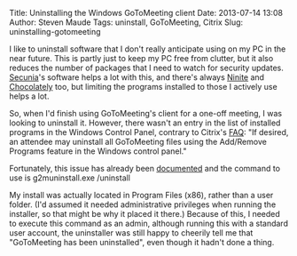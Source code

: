 Title: Uninstalling the Windows GoToMeeting client
Date: 2013-07-14 13:08
Author: Steven Maude
Tags: uninstall, GoToMeeting, Citrix
Slug: uninstalling-gotomeeting

I like to uninstall software that I don't really anticipate using on my
PC in the near future. This is partly just to keep my PC free from
clutter, but it also reduces the number of packages that I need to watch
for security updates. [Secunia](http://secunia.com/)'s software helps a
lot with this, and there's always [Ninite](http://ninite.com/) and
[Chocolately](http://chocolatey.org/) too, but limiting the programs
installed to those I actively use helps a lot.  
  
So, when I'd finish using GoToMeeting's client for a one-off meeting, I
was looking to uninstall it. However, there wasn't an entry in the list
of installed programs in the Windows Control Panel, contrary to Citrix's
[FAQ](http://support.citrixonline.com/en_us/gotomeeting/all_files/gtm130001):
"If desired, an attendee may uninstall all GoToMeeting files using the
Add/Remove Programs feature in the Windows control panel."  
  
Fortunately, this issue has already been
[documented](http://www.islandearth.com/articles/2010/9/2/uninstalling-gotomeeting.html)
and the command to <span style="font-family: inherit;">use is<span>
</span></span><span>g2muninstall.exe /uninstall</span>  
  
My install was actually located in Program Files (x86), rather than a
user folder. (I'd assumed it needed administrative privileges when
running the installer, so that might be why it placed it there.) Because
of this, I needed to execute this command as an admin, although running
this with a standard user account, the uninstaller was still happy to
cheerily tell me that "GoToMeeting has been uninstalled", even though it
hadn't done a thing.  
<span id="j_id0:j_id17:articleBody" style="margin-left: 20px;"></span>  

